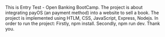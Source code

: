 This is Entry Test - Open Banking BootCamp. 
The project is about integrating payOS (an payment method) into a website to sell a book.
The project is implemented using HTLM, CSS, JavaScript, Express, Nodejs.
In order to run the project:
Firstly, npm install.
Secondly, npm run dev.
Thank you.
